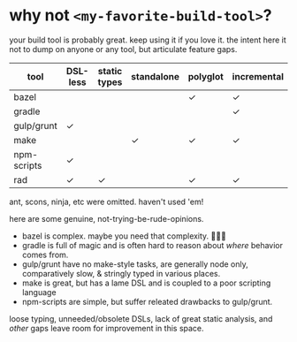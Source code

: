 # why not `<my-favorite-build-tool>`?

your build tool is probably great. keep using it if you love it.
the intent here it not to dump on anyone or any tool, but articulate feature gaps.

| tool       | DSL-less | static types | standalone | polyglot | incremental | debuggable | beautiful | dependency manager |
| ---------- | -------- | ------------ | ---------- | -------- | ----------- | ---------- | --------- | ------------------ |
| bazel      |          |              |            | ✓        | ✓           |            |           |                    |
| gradle     |          |              |            |          | ✓           |            | ✓         | ✓                  |
| gulp/grunt | ✓        |              |            |          |             | ✓          | ✓         |                    |
| make       |          |              | ✓          | ✓        | ✓           |            |           |                    |
| npm-scripts| ✓        |              |            |          |              |           |            | ✓                  |
| rad        | ✓        | ✓            |           | ✓        | ✓           | (soon!)          | ✓         |                    |

ant, scons, ninja, etc were omitted. haven't used 'em!

here are some genuine, not-trying-be-rude-opinions.

- bazel is complex. maybe you need that complexity. 🤷🏻‍♀️
- gradle is full of magic and is often hard to reason about _where_ behavior comes from.
- gulp/grunt have no make-style tasks, are generally node only, comparatively slow, & stringly typed in various places.
- make is great, but has a lame DSL and is coupled to a poor scripting language
- npm-scripts are simple, but suffer releated drawbacks to gulp/grunt.

loose typing, unneeded/obsolete DSLs, lack of great static analysis, and _other_ gaps
leave room for improvement in this space.
